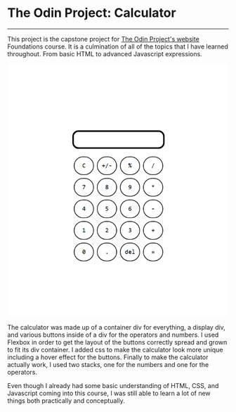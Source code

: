 # The Odin Project: Calculator
---
This project is the capstone project for [The Odin Project's website](https://www.theodinproject.com/about) Foundations course. It is a culmination of all of the topics that I have learned throughout. From basic HTML to advanced Javascript expressions.

![image](./calculator.png)

The calculator was made up of a container div for everything, a display div, and various buttons inside of a div for the operators and numbers. I used Flexbox in order to get the layout of the buttons correctly spread and grown to fit its div container. I added css to make the calculator look more unique including a hover effect for the buttons. Finally to make the calculator actually work, I used two stacks, one for the numbers and one for the operators.

Even though I already had some basic understanding of HTML, CSS, and Javascript coming into this course, I was still able to learn a lot of new things both practically and conceptually. 

